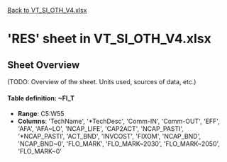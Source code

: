 [Back to VT_SI_OTH_V4.xlsx](README.md)

# 'RES' sheet in VT_SI_OTH_V4.xlsx

## Sheet Overview

(TODO: Overview of the sheet. Units used, sources of data, etc.)

#### Table definition: ~FI_T
- **Range**: C5:W55
- **Columns**: 'TechName', '*TechDesc', 'Comm-IN', 'Comm-OUT', 'EFF', 'AFA', 'AFA\~LO', 'NCAP_LIFE', 'CAP2ACT', 'NCAP_PASTI', '*NCAP_PASTI', 'ACT_BND', 'INVCOST', 'FIXOM', 'NCAP_BND', 'NCAP_BND\~0', 'FLO_MARK', 'FLO_MARK\~2030', 'FLO_MARK\~2050', 'FLO_MARK\~0'

